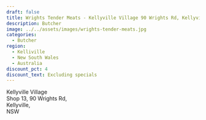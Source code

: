 ```yaml
---
draft: false
title: Wrights Tender Meats - Kellyville Village 90 Wrights Rd, Kellyville
description: Butcher
image: ../../assets/images/wrights-tender-meats.jpg
categories:
  - Butcher
region:
  - Kelliville
  - New South Wales
  - Australia
discount_pct: 4
discount_text: Excluding specials
---
```

Kellyville Village\
Shop 13, 90 Wrights Rd, \
Kellyville,\
NSW
